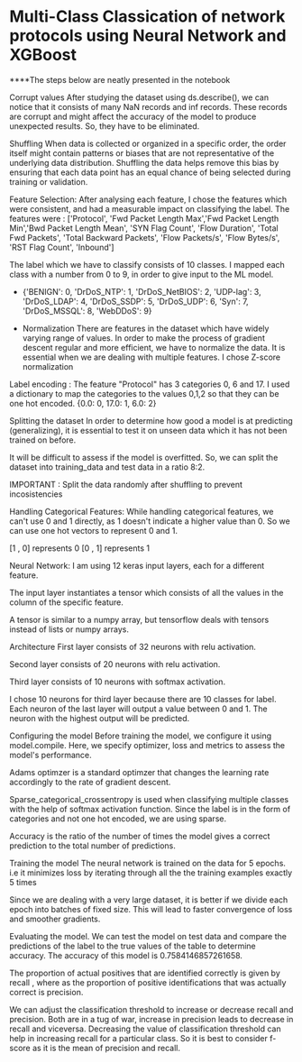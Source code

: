 # Multi-Class Classication of network protocols using Neural Network and XGBoost


****The steps below are neatly presented in the notebook  

Corrupt values
After studying the dataset using ds.describe(), we can notice that it consists of many NaN records and inf records. These records are corrupt and might affect the accuracy of the model to produce unexpected results. So, they have to be eliminated.

Shuffling
When data is collected or organized in a specific order, the order itself might contain patterns or biases that are not representative of the underlying data distribution. Shuffling the data helps remove this bias by ensuring that each data point has an equal chance of being selected during training or validation.

Feature Selection:
After analysing each feature, I chose the features which were consistent, and had a measurable impact on classifying the label. The features were :
['Protocol', 'Fwd Packet Length Max','Fwd Packet Length Min','Bwd Packet Length Mean', 'SYN Flag Count', 'Flow Duration', 'Total Fwd Packets', 'Total Backward Packets', 'Flow Packets/s', 'Flow Bytes/s', 'RST Flag Count', 'Inbound']

The label which we have to classify consists of 10 classes. I mapped each class with a number from 0 to 9, in order to give input to the ML model.
- {'BENIGN': 0, 'DrDoS_NTP': 1, 'DrDoS_NetBIOS': 2, 'UDP-lag': 3, 'DrDoS_LDAP': 4, 'DrDoS_SSDP': 5, 'DrDoS_UDP': 6, 'Syn': 7, 'DrDoS_MSSQL': 8, 'WebDDoS': 9}

- Normalization
There are features in the dataset which have widely varying range of values. In order to make the process of gradient descent regular and more efficient, we have to normalize the data. It is essential when we are dealing with multiple features. I chose Z-score normalization

Label encoding :
The feature "Protocol" has 3 categories 0, 6 and 17. I used a dictionary to map the categories to the values 0,1,2 so that they can be one hot encoded.
{0.0: 0, 17.0: 1, 6.0: 2}

Splitting the dataset
In order to determine how good a model is at predicting (generalizing), it is essential to test it on unseen data which it has not been trained on before.

It will be difficult to assess if the model is overfitted. So, we can split the dataset into training_data and test data in a ratio 8:2.

IMPORTANT : Split the data randomly after shuffling to prevent incosistencies

Handling Categorical Features:
While handling categorical features, we can't use 0 and 1 directly, as 1 doesn't indicate a higher value than 0. So we can use one hot vectors to represent 0 and 1.

[1 , 0] represents 0
[0 , 1] represents 1

Neural Network:
I am using 12 keras input layers, each for a different feature.

The input layer instantiates a tensor which consists of all the values in the column of the specific feature.

A tensor is similar to a numpy array, but tensorflow deals with tensors instead of lists or numpy arrays.

Architecture
First layer consists of 32 neurons with relu activation.

Second layer consists of 20 neurons with relu activation.

Third layer consists of 10 neurons with softmax activation.

I chose 10 neurons for third layer because there are 10 classes for label. Each neuron of the last layer will output a value between 0 and 1. The neuron with the highest output will be predicted.

Configuring the model
Before training the model, we configure it using model.compile. Here, we specify optimizer, loss and metrics to assess the model's performance.

Adams optimzer is a standard optimzer that changes the learning rate accordingly to the rate of gradient descent.

Sparse_categorical_crossentropy is used when classifying multiple classes with the help of softmax activation function. Since the label is in the form of categories and not one hot encoded, we are using sparse.

Accuracy is the ratio of the number of times the model gives a correct prediction to the total number of predictions.

Training the model
The neural network is trained on the data for 5 epochs. i.e it minimizes loss by iterating through all the the training examples exactly 5 times

Since we are dealing with a very large dataset, it is better if we divide each epoch into batches of fixed size. This will lead to faster convergence of loss and smoother gradients.

Evaluating the model.
We can test the model on test data and compare the predictions of the label to the true values of the table to determine accuracy. The accuracy of this model is 0.7584146857261658.

The proportion of actual positives that are identified correctly is given by recall , where as the proportion of positive identifications that was actually correct is precision.

We can adjust the classification threshold to increase or decrease recall and precision.
Both are in a tug of war, increase in precision leads to decrease in recall and viceversa.
Decreasing the value of classification threshold can help in increasing recall for a particular class.
So it is best to consider f-score as it is the mean of precision and recall.
